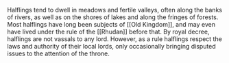 Halflings tend to dwell in meadows and fertile valleys, often along the banks of rivers, as well as on the shores of lakes and along the fringes of forests. Most halflings have long been subjects of [[Old Kingdom]], and may even have lived under the rule of the [[Rhudan]] before that.
By royal decree, halflings are not vassals to any lord. However, as a rule halflings respect the laws and authority of their local lords, only occasionally bringing disputed issues to the attention of the throne.